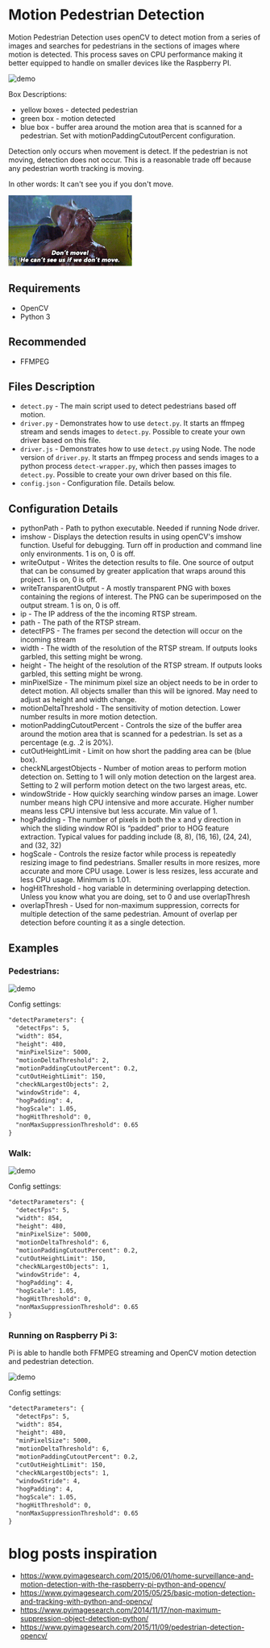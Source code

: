 # Motion Pedestrian Detection

Motion Pedestrian Detection uses openCV to detect motion from a series of images and searches for pedestrians in the sections of images where motion is detected. This process saves on CPU performance making it better equipped to handle on smaller devices like the Raspberry PI.

![demo](./gifs/pedestrians.gif)

Box Descriptions:

* yellow boxes - detected pedestrian
* green box - motion detected
* blue box - buffer area around the motion area that is scanned for a pedestrian. Set with motionPaddingCutoutPercent configuration.

Detection only occurs when movement is detect. If the pedestrian is not moving, detection does not occur. This is a reasonable trade off because any pedestrian worth tracking is moving.

In other words: It can't see you if you don't move.

![demo](./gifs/cant-see-if-we-dont-move.gif)


## Requirements
* OpenCV
* Python 3
## Recommended
* FFMPEG
## Files Description
* `detect.py` - The main script used to detect pedestrians based off motion.
* `driver.py` - Demonstrates how to use `detect.py`. It starts an ffmpeg stream and sends images to `detect.py`. Possible to create your own driver based on this file.
* `driver.js` - Demonstrates how to use `detect.py` using Node. The node version of `driver.py`. It starts an ffmpeg process and sends images to a python process `detect-wrapper.py`, which then passes images to `detect.py`. Possible to create your own driver based on this file.
* `config.json` - Configuration file. Details below.

## Configuration Details
* pythonPath - Path to python executable. Needed if running Node driver.
* imshow - Displays the detection results in using openCV's imshow function. Useful for debugging. Turn off in production and command line only environments. 1 is on, 0 is off.
* writeOutput - Writes the detection results to file. One source of output that can be consumed by greater application that wraps around this project. 1 is on, 0 is off.
* writeTransparentOutput - A mostly transparent PNG with boxes containing the regions of interest. The PNG can be superimposed on the output stream. 1 is on, 0 is off.
* ip - The IP address of the the incoming RTSP stream.
* path - The path of the RTSP stream.
* detectFPS - The frames per second the detection will occur on the incoming stream
* width - The width of the resolution of the RTSP stream. If outputs looks garbled, this setting might be wrong.
* height - The height of the resolution of the RTSP stream. If outputs looks garbled, this setting might be wrong.
* minPixelSize - The minimum pixel size an object needs to be in order to detect motion. All objects smaller than this will be ignored. May need to adjust as height and width change.
* motionDeltaThreshold - The sensitivity of motion detection. Lower number results in more motion detection.
* motionPaddingCutoutPercent - Controls the size of the buffer area around the motion area that is scanned for a pedestrian. Is set as a percentage (e.g. .2 is 20%).
* cutOutHeightLimit - Limit on how short the padding area can be (blue box).
* checkNLargestObjects - Number of motion areas to perform motion detection on. Setting to 1 will only motion detection on the largest area. Setting to 2 will perform motion detect on the two largest areas, etc.
* windowStride - How quickly searching window parses an image. Lower number means high CPU intensive and more accurate. Higher number means less CPU intensive but less accurate. Min value of 1.
* hogPadding - The number of pixels in both the x and y direction in which the sliding window ROI is “padded” prior to HOG feature extraction. Typical values for padding include (8, 8), (16, 16), (24, 24), and (32, 32)
* hogScale - Controls the resize factor while process is repeatedly resizing image to find pedestrians. Smaller results in more resizes, more accurate and more CPU usage. Lower is less resizes, less accurate and less CPU usage. Minimum is 1.01.
* hogHitThreshold - hog variable in determining overlapping detection. Unless you know what you are doing, set to 0 and use overlapThresh
* overlapThresh - Used for non-maximum suppression, corrects for multiple detection of the same pedestrian. Amount of overlap per detection before counting it as a single detection.

## Examples
### Pedestrians:
![demo](./gifs/pedestrians.gif)

Config settings:
```
"detectParameters": {
  "detectFps": 5,
  "width": 854,
  "height": 480,
  "minPixelSize": 5000,
  "motionDeltaThreshold": 2,
  "motionPaddingCutoutPercent": 0.2,
  "cutOutHeightLimit": 150,
  "checkNLargestObjects": 2,
  "windowStride": 4,
  "hogPadding": 4,
  "hogScale": 1.05,
  "hogHitThreshold": 0,
  "nonMaxSuppressionThreshold": 0.65
}
```

### Walk:
![demo](./gifs/walk.gif)

Config settings:
```
"detectParameters": {
  "detectFps": 5,
  "width": 854,
  "height": 480,
  "minPixelSize": 5000,
  "motionDeltaThreshold": 6,
  "motionPaddingCutoutPercent": 0.2,
  "cutOutHeightLimit": 150,
  "checkNLargestObjects": 1,
  "windowStride": 4,
  "hogPadding": 4,
  "hogScale": 1.05,
  "hogHitThreshold": 0,
  "nonMaxSuppressionThreshold": 0.65
}
```


### Running on Raspberry Pi 3:

Pi is able to handle both FFMPEG streaming and OpenCV motion detection and pedestrian detection.

![demo](./gifs/eric-htop.gif)



Config settings:
```
"detectParameters": {
  "detectFps": 5,
  "width": 854,
  "height": 480,
  "minPixelSize": 5000,
  "motionDeltaThreshold": 6,
  "motionPaddingCutoutPercent": 0.2,
  "cutOutHeightLimit": 150,
  "checkNLargestObjects": 1,
  "windowStride": 4,
  "hogPadding": 4,
  "hogScale": 1.05,
  "hogHitThreshold": 0,
  "nonMaxSuppressionThreshold": 0.65
}
```



# blog posts inspiration

* https://www.pyimagesearch.com/2015/06/01/home-surveillance-and-motion-detection-with-the-raspberry-pi-python-and-opencv/
* https://www.pyimagesearch.com/2015/05/25/basic-motion-detection-and-tracking-with-python-and-opencv/
* https://www.pyimagesearch.com/2014/11/17/non-maximum-suppression-object-detection-python/
* https://www.pyimagesearch.com/2015/11/09/pedestrian-detection-opencv/